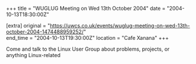 +++
title = "WUGLUG Meeting on Wed 13th October 2004"
date = "2004-10-13T18:30:00Z"

[extra]
original = "https://uwcs.co.uk/events/wuglug-meeting-on-wed-13th-october-2004-1474488959252/"    
end_time = "2004-10-13T19:30:00Z"
location = "Cafe Xanana"
+++

Come and talk to the Linux User Group about problems, projects, or anything Linux-related

